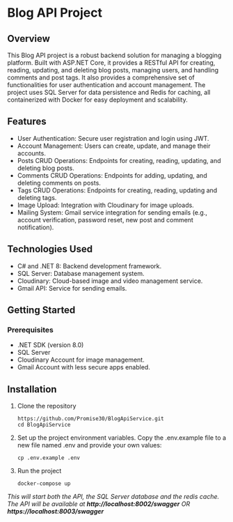 # Blog API Project

## Overview
This Blog API project is a robust backend solution for managing a blogging platform. Built with ASP.NET Core, it provides a RESTful API for creating, reading, updating, and deleting blog posts, managing users, and handling comments and post tags. It also provides a comprehensive set of functionalities for user authentication and account management. The project uses SQL Server for data persistence and Redis for caching, all containerized with Docker for easy deployment and scalability.

## Features
<ul>
  <li>User Authentication: Secure user registration and login using JWT.</li>
  <li>Account Management: Users can create, update, and manage their accounts.</li>
  <li>Posts CRUD Operations: Endpoints for creating, reading, updating, and deleting blog posts.</li>
  <li>Comments CRUD Operations: Endpoints for adding, updating, and deleting comments on posts.</li>
  <li>Tags CRUD Operations: Endpoints for creating, reading, updating and deleting tags.</li>
  <li>Image Upload: Integration with Cloudinary for image uploads.</li>
  <li>Mailing System: Gmail service integration for sending emails (e.g., account verification, password reset, new post and comment notification).</li>
</ul>

## Technologies Used
<ul>
  <li>C# and .NET 8: Backend development framework.</li>
  <li>SQL Server: Database management system.</li>
  <li>Cloudinary: Cloud-based image and video management service.</li>
  <li>Gmail API: Service for sending emails.</li>
</ul>

## Getting Started
### Prerequisites
<ul>
  <li>.NET SDK (version 8.0)</li>
  <li>SQL Server</li>
  <li>Cloudinary Account for image management.</li>
  <li>Gmail Account with less secure apps enabled.</li>
</ul>

## Installation
1. Clone the repository
   ```
   https://github.com/Promise30/BlogApiService.git
   cd BlogApiService
   ```
2. Set up the project environment variables. Copy the .env.example file to a new file named .env and provide your own values:
   ```
   cp .env.example .env
   ```
3. Run the project
   ```
   docker-compose up
   ```
<i>This will start both the API, the SQL Server database and the redis cache. The API will be available at <b>http://localhost:8002/swagger</b> OR <b>https://localhost:8003/swagger</b></i>

